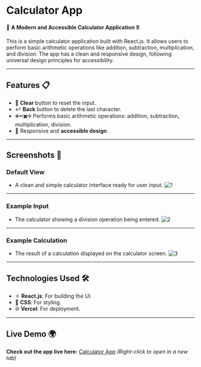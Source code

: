 # Calculator App

🚀 **A Modern and Accessible Calculator Application** 🖩

This is a simple calculator application built with React.js. It allows users to perform basic arithmetic operations like addition, subtraction, multiplication, and division. The app has a clean and responsive design, following universal design principles for accessibility.

---

## Features 📋
- 🧹 **Clear** button to reset the input.
- ↩️ **Back** button to delete the last character.
- ➕➖✖️➗ Performs basic arithmetic operations: addition, subtraction, multiplication, division.
- 📱 Responsive and **accessible design**.

---

## Screenshots 📸

### Default View
- A clean and simple calculator interface ready for user input.
![1](https://github.com/user-attachments/assets/c9a980ee-99ad-43ac-b482-7f3b2a991b95)

---

### Example Input
- The calculator showing a division operation being entered.
![2](https://github.com/user-attachments/assets/6f59645e-0059-4954-bc8e-1fd13cc314ce)

---

### Example Calculation
- The result of a calculation displayed on the calculator screen.
![3](https://github.com/user-attachments/assets/30f5e26f-e1db-4ec3-94d0-ccd1dd8dd6e1)

---

## Technologies Used 🛠️
- ⚛️ **React.js**: For building the UI.
- 🎨 **CSS**: For styling.
- 🌐 **Vercel**: For deployment.

---

## Live Demo 🌍
**Check out the app live here:** [Calculator App](https://calculator-app-two-beta.vercel.app/) *(Right-click to open in a new tab)*

